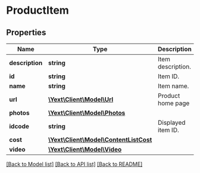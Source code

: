 # ProductItem

## Properties
Name | Type | Description | Notes
------------ | ------------- | ------------- | -------------
**description** | **string** | Item description. | [optional] 
**id** | **string** | Item ID. | [optional] 
**name** | **string** | Item name. | [optional] 
**url** | [**\Yext\Client\Model\Url**](Url.md) | Product home page | [optional] 
**photos** | [**\Yext\Client\Model\Photos**](Photos.md) |  | [optional] 
**idcode** | **string** | Displayed item ID. | [optional] 
**cost** | [**\Yext\Client\Model\ContentListCost**](ContentListCost.md) |  | [optional] 
**video** | [**\Yext\Client\Model\Video**](Video.md) |  | [optional] 

[[Back to Model list]](../README.md#documentation-for-models) [[Back to API list]](../README.md#documentation-for-api-endpoints) [[Back to README]](../README.md)



